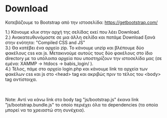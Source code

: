 # Download

Κατεβάζουμε το Bootstrap από την ιστοσελίδα:   https://getbootstrap.com/    <br>

1.)  Κάνουμε κλικ στην αρχή της σελίδας εκεί που λέει Download. <br>
2.)  Ανακατευθυνόμαστε σε μια άλλη σελίδα και πατάμε Download ξανά στην ενότητα: "Compiled CSS and JS"  <br>
3.)  Θα κατέβει ένα αρχείο zip. Το κάνουμε unzip και βλέπουμε δύο φακέλους css και js. Μετακινούμε αυτούς τους δύο φακέλους στο ίδιο directory με τα υπόλοιπα αρχεία 
που υποστηρίζουν την ιστοσελίδα μας (σε εμένα: XAMMP -> htdocs -> babis_login/ ).      <br>
4.)  Τέλος, πάμε στο αρχείο login.php και κάνουμε link τα αρχεία των φακέλων css και js στο &lt;head&gt; tag και ακριβώς πριν το τέλος του &lt;body&gt; tag αντίστοιχα.    <br>

<br><br>
Note: Αντί να κάνω link στο body tag "js/bootstrap.js" έκανα link "js/bootstrap.bundle.js" το οποίο περιέχει όλα τα dependencies (τα οποία μπορεί να τα χρειαστώ στη συνέχεια). <br>
